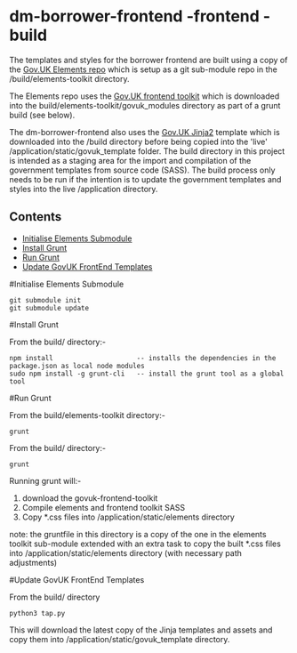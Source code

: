 
# dm-borrower-frontend -frontend - build

The templates and styles for the borrower frontend are built using a copy of the 
[Gov.UK Elements repo](https://github.com/alphagov/govuk_elements) which is setup as a git sub-module repo in the 
/build/elements-toolkit directory. 

The Elements repo uses the [Gov.UK frontend toolkit](https://github.com/alphagov/govuk_frontend_toolkit) which is 
downloaded into the build/elements-toolkit/govuk_modules directory as part of a grunt build (see below). 

The dm-borrower-frontend also uses the [Gov.UK Jinja2](https://github.com/alphagov/govuk_template) template which 
is downloaded into the /build directory before being copied into the 'live' /application/static/govuk_template folder.
The build directory in this project is intended as a staging area for the import and compilation of the 
government templates from source code (SASS). The build process only needs to be run if the intention is to update
the government templates and styles into the live /application directory.


## Contents
- [Initialise Elements Submodule](#initalise-elements-submodule)
- [Install Grunt](#install-grunt)
- [Run Grunt](#run-grunt)
- [Update GovUK FrontEnd Templates](#Update-GovUK-FrontEnd-Templates)

#Initialise Elements Submodule

```
git submodule init
git submodule update
```

#Install Grunt

From the build/ directory:-

```
npm install                     -- installs the dependencies in the package.json as local node modules
sudo npm install -g grunt-cli   -- install the grunt tool as a global tool
```

#Run Grunt

From the build/elements-toolkit directory:-

```
grunt
```

From the build/ directory:-

```
grunt
```

Running grunt will:-


1) download the govuk-frontend-toolkit
2) Compile elements and frontend toolkit SASS
3) Copy *.css files into /application/static/elements directory

note: the gruntfile in this directory is a copy of the one in the elements toolkit sub-module extended with an
extra task to copy the built *.css files into /application/static/elements directory (with necessary path adjustments)


#Update GovUK FrontEnd Templates


From the build/ directory

```
python3 tap.py
```

This will download the latest copy of the Jinja templates and assets and copy them into 
/application/static/govuk_template directory.

